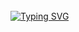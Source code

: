 <br>

<div align="left">
<a href="https://git.io/typing-svg"><img src="https://readme-typing-svg.demolab.com?font=Rubik+Dirt&size=55&pause=1000&color=F72C3F&background=FF20A500&center=true&vCenter=true&width=1000&height=150&lines=RASGMIKA+DESHAN+ME" alt="Typing SVG" /></a>   
</p>
